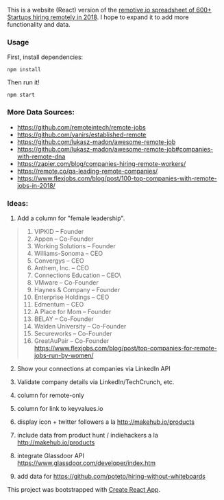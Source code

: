 This is a website (React) version of the [remotive.io spreadsheet of 600+ Startups hiring remotely in 2018](https://docs.google.com/spreadsheets/d/1TLJSlNxCbwRNxy14Toe1PYwbCTY7h0CNHeer9J0VRzE/edit#gid=1279011369). I hope to expand it to add more functionality and data.

### Usage

First, install dependencies:
```
npm install
```
Then run it!
```
npm start
```


### More Data Sources:
- https://github.com/remoteintech/remote-jobs
- https://github.com/yanirs/established-remote
- https://github.com/lukasz-madon/awesome-remote-job
- https://github.com/lukasz-madon/awesome-remote-job#companies-with-remote-dna
- https://zapier.com/blog/companies-hiring-remote-workers/
- https://remote.co/qa-leading-remote-companies/
- https://www.flexjobs.com/blog/post/100-top-companies-with-remote-jobs-in-2018/

### Ideas:

1. Add a column for "female leadership".
>1. VIPKID – Founder
>2. Appen – Co-Founder
>10. Working Solutions – Founder
>15. Williams-Sonoma – CEO
>16. Convergys – CEO
>26. Anthem, Inc. – CEO
>34. Connections Education – CEO\
>49. VMware – Co-Founder
>57. Haynes & Company – Founder
>60. Enterprise Holdings – CEO
>61. Edmentum – CEO
>62. A Place for Mom – Founder
>63. BELAY – Co-Founder
>80. Walden University – Co-Founder
>83. Secureworks – Co-Founder
>92. GreatAuPair – Co-Founder
https://www.flexjobs.com/blog/post/top-companies-for-remote-jobs-run-by-women/

2. Show your connections at companies via LinkedIn API

3. Validate company details via LinkedIn/TechCrunch, etc.

4. column for remote-only

5. column for link to keyvalues.io

6. display icon + twitter followers a la http://makehub.io/products

7. include data from product hunt / indiehackers a la http://makehub.io/products

8. integrate Glassdoor API https://www.glassdoor.com/developer/index.htm

9. add data for https://github.com/poteto/hiring-without-whiteboards


This project was bootstrapped with [Create React App](https://github.com/facebookincubator/create-react-app).